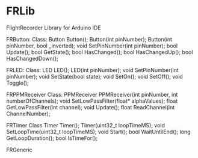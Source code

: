 # FRLib
 FlightRecorder Library for Arduino IDE


FRButton:
Class: Button
	Button();
	Button(int pinNumber);
	Button(int pinNumber, bool _inverted);
	void SetPinNumber(int pinNumber);
	bool Update();
	bool GetState();
	bool HasChanged();
	bool HasChangedUp();
	bool HasChangedDown();
  
FRLED:
Class: LED
	LED();
	LED(int pinNumber);	
	void SetPinNumber(int pinNumber);
	void SetState(bool state);
	void SetOn();
	void SetOff();
	void Toggle();
	
FRPPMReceiver
Class: PPMReceiver
	PPMReceiver(int pinNumber, int numberOfChannels);
	void SetLowPassFilter(float* alphaValues);
	float GetLowPassFilter(int channel);
	void Update();
	float ReadChannel(int ChannelNumber);

FRTimer	
Class Timer
  Timer();
  Timer(uint32_t loopTimeMS);
  void SetLoopTime(uint32_t loopTimeMS);
  void Start();
  bool WaitUntilEnd();
  long GetLoopDuration();
  bool IsTimeFor();
  
FRGeneric
  